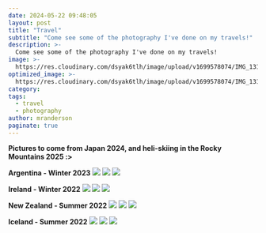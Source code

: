 ```yaml
---
date: 2024-05-22 09:48:05
layout: post
title: "Travel"
subtitle: "Come see some of the photography I've done on my travels!"
description: >-
  Come see some of the photography I've done on my travels!
image: >-
  https://res.cloudinary.com/dsyak6tlh/image/upload/v1699578074/IMG_1319_gkox60-Header_Image_NZ_c2lmjg.jpg
optimized_image: >- 
  https://res.cloudinary.com/dsyak6tlh/image/upload/v1699578074/IMG_1319_gkox60-Header_Image_NZ_c2lmjg.jpg
category: 
tags:
  - travel
  - photography
author: mranderson
paginate: true
---
```

<strong>Pictures to come from Japan 2024, and heli-skiing in the Rocky Mountains 2025 :></strong>

<strong>Argentina - Winter 2023</strong>
<img src="https://res.cloudinary.com/dsyak6tlh/image/upload/v1716410869/IMG_3554_wkflxn.jpg">
<img src="https://res.cloudinary.com/dsyak6tlh/image/upload/v1716410511/IMG_3652_sbmc8p.jpg">
<img src="https://res.cloudinary.com/dsyak6tlh/image/upload/v1716410869/IMG_3563_az2mnf.jpg">

<strong>Ireland - Winter 2022</strong>
<img src="https://res.cloudinary.com/dsyak6tlh/image/upload/v1699574945/IMG_2060_jucecw.jpg">
<img src="https://res.cloudinary.com/dsyak6tlh/image/upload/v1699574939/IMG_2039_oeoack.jpg">
<img src="https://res.cloudinary.com/dsyak6tlh/image/upload/v1716411149/IMG_2049_wkrlf6.jpg">

<strong>New Zealand - Summer 2022</strong>
<img src="https://res.cloudinary.com/dsyak6tlh/image/upload/v1699574723/IMG_1352_kp5jvv.jpg">
<img src="https://res.cloudinary.com/dsyak6tlh/image/upload/v1699574937/IMG_1486_iadwq9.jpg">
<img src="https://res.cloudinary.com/dsyak6tlh/image/upload/v1716410514/IMG_1026_mdf2sl.jpg">

<strong>Iceland - Summer 2022</strong>
<img src="https://res.cloudinary.com/dsyak6tlh/image/upload/v1699574719/IMG_0501_2_ekfxih.jpg">
<img src="https://res.cloudinary.com/dsyak6tlh/image/upload/v1716410514/IMG_0321_idkjlp.jpg">
<img src="https://res.cloudinary.com/dsyak6tlh/image/upload/v1716410514/IMG_0367_fwjkle.jpg">
